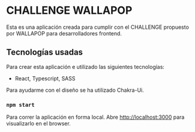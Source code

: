 # CHALLENGE WALLAPOP

Esta es una aplicación creada para cumplir con el CHALLENGE propuesto por WALLAPOP para desarrolladores frontend.

## Tecnologías usadas

Para crear esta aplicación e utilizado las siguientes tecnologías:
  * React, Typescript, SASS

Para ayudarme con el diseño se ha utilizado Chakra-Ui.

### `npm start`

Para correr la aplicación en forma local.
Abre [http://localhost:3000](http://localhost:3000) para visualizarlo en el browser.
